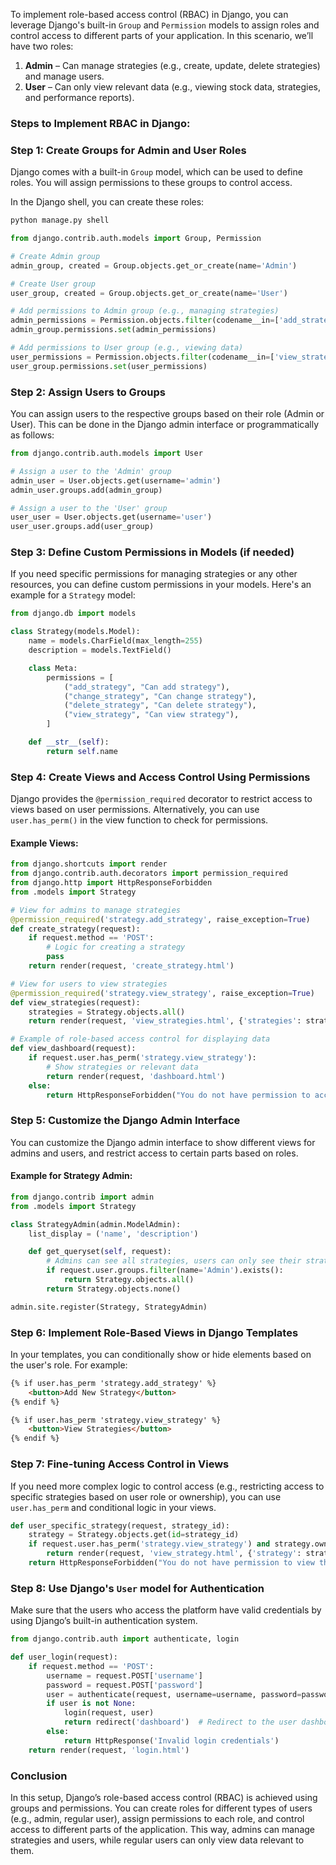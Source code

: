 To implement role-based access control (RBAC) in Django, you can leverage Django's built-in `Group` and `Permission` models to assign roles and control access to different parts of your application. In this scenario, we’ll have two roles:

1. **Admin** – Can manage strategies (e.g., create, update, delete strategies) and manage users.
2. **User** – Can only view relevant data (e.g., viewing stock data, strategies, and performance reports).

### Steps to Implement RBAC in Django:

### **Step 1: Create Groups for Admin and User Roles**

Django comes with a built-in `Group` model, which can be used to define roles. You will assign permissions to these groups to control access.

In the Django shell, you can create these roles:

```bash
python manage.py shell
```

```python
from django.contrib.auth.models import Group, Permission

# Create Admin group
admin_group, created = Group.objects.get_or_create(name='Admin')

# Create User group
user_group, created = Group.objects.get_or_create(name='User')

# Add permissions to Admin group (e.g., managing strategies)
admin_permissions = Permission.objects.filter(codename__in=['add_strategy', 'change_strategy', 'delete_strategy', 'view_strategy', 'add_user', 'change_user', 'delete_user'])
admin_group.permissions.set(admin_permissions)

# Add permissions to User group (e.g., viewing data)
user_permissions = Permission.objects.filter(codename__in=['view_strategy', 'view_stockdata'])
user_group.permissions.set(user_permissions)
```

### **Step 2: Assign Users to Groups**

You can assign users to the respective groups based on their role (Admin or User). This can be done in the Django admin interface or programmatically as follows:

```python
from django.contrib.auth.models import User

# Assign a user to the 'Admin' group
admin_user = User.objects.get(username='admin')
admin_user.groups.add(admin_group)

# Assign a user to the 'User' group
user_user = User.objects.get(username='user')
user_user.groups.add(user_group)
```

### **Step 3: Define Custom Permissions in Models (if needed)**

If you need specific permissions for managing strategies or any other resources, you can define custom permissions in your models. Here's an example for a `Strategy` model:

```python
from django.db import models

class Strategy(models.Model):
    name = models.CharField(max_length=255)
    description = models.TextField()

    class Meta:
        permissions = [
            ("add_strategy", "Can add strategy"),
            ("change_strategy", "Can change strategy"),
            ("delete_strategy", "Can delete strategy"),
            ("view_strategy", "Can view strategy"),
        ]

    def __str__(self):
        return self.name
```

### **Step 4: Create Views and Access Control Using Permissions**

Django provides the `@permission_required` decorator to restrict access to views based on user permissions. Alternatively, you can use `user.has_perm()` in the view function to check for permissions.

#### Example Views:

```python
from django.shortcuts import render
from django.contrib.auth.decorators import permission_required
from django.http import HttpResponseForbidden
from .models import Strategy

# View for admins to manage strategies
@permission_required('strategy.add_strategy', raise_exception=True)
def create_strategy(request):
    if request.method == 'POST':
        # Logic for creating a strategy
        pass
    return render(request, 'create_strategy.html')

# View for users to view strategies
@permission_required('strategy.view_strategy', raise_exception=True)
def view_strategies(request):
    strategies = Strategy.objects.all()
    return render(request, 'view_strategies.html', {'strategies': strategies})

# Example of role-based access control for displaying data
def view_dashboard(request):
    if request.user.has_perm('strategy.view_strategy'):
        # Show strategies or relevant data
        return render(request, 'dashboard.html')
    else:
        return HttpResponseForbidden("You do not have permission to access this page.")
```

### **Step 5: Customize the Django Admin Interface**

You can customize the Django admin interface to show different views for admins and users, and restrict access to certain parts based on roles.

#### Example for Strategy Admin:

```python
from django.contrib import admin
from .models import Strategy

class StrategyAdmin(admin.ModelAdmin):
    list_display = ('name', 'description')

    def get_queryset(self, request):
        # Admins can see all strategies, users can only see their strategies
        if request.user.groups.filter(name='Admin').exists():
            return Strategy.objects.all()
        return Strategy.objects.none()

admin.site.register(Strategy, StrategyAdmin)
```

### **Step 6: Implement Role-Based Views in Django Templates**

In your templates, you can conditionally show or hide elements based on the user's role. For example:

```html
{% if user.has_perm 'strategy.add_strategy' %}
    <button>Add New Strategy</button>
{% endif %}

{% if user.has_perm 'strategy.view_strategy' %}
    <button>View Strategies</button>
{% endif %}
```

### **Step 7: Fine-tuning Access Control in Views**

If you need more complex logic to control access (e.g., restricting access to specific strategies based on user role or ownership), you can use `user.has_perm` and conditional logic in your views.

```python
def user_specific_strategy(request, strategy_id):
    strategy = Strategy.objects.get(id=strategy_id)
    if request.user.has_perm('strategy.view_strategy') and strategy.owner == request.user:
        return render(request, 'view_strategy.html', {'strategy': strategy})
    return HttpResponseForbidden("You do not have permission to view this strategy.")
```

### **Step 8: Use Django's `User` model for Authentication**

Make sure that the users who access the platform have valid credentials by using Django’s built-in authentication system.

```python
from django.contrib.auth import authenticate, login

def user_login(request):
    if request.method == 'POST':
        username = request.POST['username']
        password = request.POST['password']
        user = authenticate(request, username=username, password=password)
        if user is not None:
            login(request, user)
            return redirect('dashboard')  # Redirect to the user dashboard
        else:
            return HttpResponse('Invalid login credentials')
    return render(request, 'login.html')
```

### **Conclusion**

In this setup, Django’s role-based access control (RBAC) is achieved using groups and permissions. You can create roles for different types of users (e.g., admin, regular user), assign permissions to each role, and control access to different parts of the application. This way, admins can manage strategies and users, while regular users can only view data relevant to them.